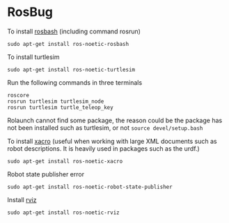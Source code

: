 # RosBug

To install [rosbash](http://wiki.ros.org/rosbash) (including command rosrun)
```
sudo apt-get install ros-noetic-rosbash
```

To install turtlesim
```
sudo apt-get install ros-noetic-turtlesim
```
Run the following commands in three terminals
```
roscore
rosrun turtlesim turtlesim_node
rosrun turtlesim turtle_teleop_key
```

Rolaunch cannot find some package, the reason could be the package has not been installed such as turtlesim, or not ```source devel/setup.bash```

To install [xacro](http://wiki.ros.org/xacro)  (useful when working with large XML documents such as robot descriptions. It is heavily used in packages such as the urdf.)
```
sudo apt-get install ros-noetic-xacro
```

Robot state publisher error
```
sudo apt-get install ros-noetic-robot-state-publisher
```

Install [rviz](http://wiki.ros.org/rviz/UserGuide)
```
sudo apt-get install ros-noetic-rviz
```
